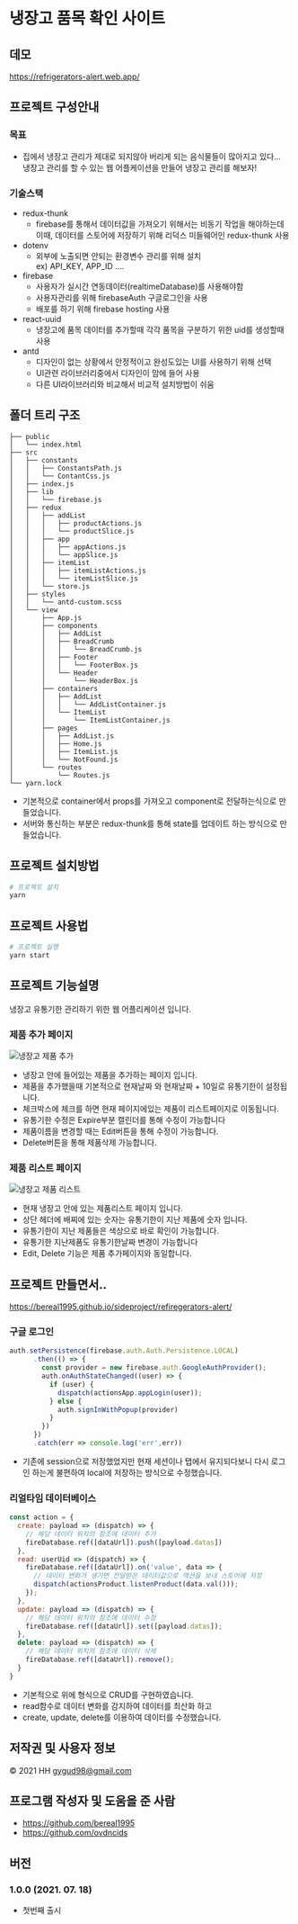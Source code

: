 # 냉장고 품목 확인 사이트

## 데모
https://refrigerators-alert.web.app/

## 프로젝트 구성안내
### 목표
- 집에서 냉장고 관리가 제대로 되지않아 버리게 되는 음식물들이 많아지고 있다...  
  냉장고 관리를 할 수 있는 웹 어플케이션을 만들어 냉장고 관리를 해보자!
### 기술스택
- redux-thunk
  - firebase를 통해서 데이터값을 가져오기 위해서는 비동기 작업을 해야하는데  
    이때, 데이터를 스토어에 저장하기 위해 리덕스 미들웨어인 redux-thunk 사용
- dotenv
  - 외부에 노출되면 안되는 환경변수 관리를 위해 설치  
  ex) API_KEY, APP_ID ....
- firebase
  - 사용자가 실시간 연동데이터(realtimeDatabase)를 사용해야함
  - 사용자관리를 위해 firebaseAuth 구글로그인을 사용
  - 배포를 하기 위해 firebase hosting 사용
- react-uuid
  - 냉장고에 품목 데이터를 추가할때 각각 품목을 구분하기 위한 uid를 생성할때 사용
- antd
  - 디자인이 없는 상황에서 안정적이고 완성도있는 UI를 사용하기 위해 선택
  - UI관련 라이브러리중에서 디자인이 맘에 들어 사용
  - 다른 UI라이브러리와 비교해서 비교적 설치방법이 쉬움
  

## 폴더 트리 구조
```text
├── public
│   └── index.html
├── src
│   ├── constants
│   │   ├── ConstantsPath.js
│   │   └── ContantCss.js
│   ├── index.js
│   ├── lib
│   │   └── firebase.js
│   ├── redux
│   │   ├── addList
│   │   │   ├── productActions.js
│   │   │   └── productSlice.js
│   │   ├── app
│   │   │   ├── appActions.js
│   │   │   └── appSlice.js
│   │   ├── itemList
│   │   │   ├── itemListActions.js
│   │   │   └── itemListSlice.js
│   │   └── store.js
│   ├── styles
│   │   └── antd-custom.scss
│   └── view
│       ├── App.js
│       ├── components
│       │   ├── AddList
│       │   ├── BreadCrumb
│       │   │   └── BreadCrumb.js
│       │   ├── Footer
│       │   │   └── FooterBox.js
│       │   └── Header
│       │       └── HeaderBox.js
│       ├── containers
│       │   ├── AddList
│       │   │   └── AddListContainer.js
│       │   └── ItemList
│       │       └── ItemListContainer.js
│       ├── pages
│       │   ├── AddList.js
│       │   ├── Home.js
│       │   ├── ItemList.js
│       │   └── NotFound.js
│       └── routes
│           └── Routes.js
└── yarn.lock
```
- 기본적으로 container에서 props를 가져오고 component로 전달하는식으로 만들었습니다.
- 서버와 통신하는 부분은 redux-thunk를 통해 state를 업데이트 하는 방식으로 만들었습니다.
## 프로젝트 설치방법
```sh
# 프로젝트 설치
yarn
```
## 프로젝트 사용법
```sh
# 프로젝트 실행
yarn start
```
## 프로젝트 기능설명
냉장고 유통기한 관리하기 위한 웹 어플리케이션 입니다.

### 제품 추가 페이지
![냉장고 제품 추가](./readme_images/readme_add-list.png)
- 냉장고 안에 들어있는 제품을 추가하는 페이지 입니다.
- 제품을 추가했을때 기본적으로 현재날짜 와 현재날짜 + 10일로 유통기한이 설정됩니다.
- 체크박스에 체크를 하면 현재 페이지에있는 제품이 리스트페이지로 이동됩니다.
- 유통기한 수정은 Expire부분 캘린더를 통해 수정이 가능합니다
- 제품이름을 변경할 때는 Edit버튼을 통해 수정이 가능합니다.
- Delete버튼을 통해 제품삭제 가능합니다.

### 제품 리스트 페이지
![냉장고 제품 리스트](./readme_images/readme_item-list.png)
- 현재 냉장고 안에 있는 제품리스트 페이지 입니다.
- 상단 헤더에 배찌에 있는 숫자는 유통기한이 지난 제품에 숫자 입니다.
- 유통기한이 지난 제품들은 색상으로 바로 확인이 가능합니다.
- 유통기한 지난제품도 유통기한날짜 변경이 가능합니다
- Edit, Delete 기능은 제품 추가페이지와 동일합니다.

## 프로젝트 만들면서..
https://bereal1995.github.io/sideproject/refiregerators-alert/

### 구글 로그인
```javascript
auth.setPersistence(firebase.auth.Auth.Persistence.LOCAL)
      .then(() => {
        const provider = new firebase.auth.GoogleAuthProvider();
        auth.onAuthStateChanged((user) => {
          if (user) {
            dispatch(actionsApp.appLogin(user));
          } else {
            auth.signInWithPopup(provider)
          }
        })
      })
      .catch(err => console.log('err',err))
```
- 기존에 session으로 저장했었지만 현재 세션이나 탭에서 유지되다보니 다시 로그인 하는게 불편하여 local에 저장하는 방식으로 수정했습니다.

### 리얼타임 데이터베이스
```javascript
const action = {
  create: payload => (dispatch) => {
    // 해당 데이터 위치의 참조에 데이터 추가
    fireDatabase.ref([dataUrl]).push([payload.datas])
  },
  read: userUid => (dispatch) => {
    fireDatabase.ref([dataUrl]).on('value', data => {
      // 데이터 변화가 생기면 전달받은 데이터값으로 액션을 보내 스토어에 저장
      dispatch(actionsProduct.listenProduct(data.val()));
    });
  },
  update: payload => (dispatch) => {
    // 해당 데이터 위치의 참조에 데이터 수정
    fireDatabase.ref([dataUrl]).set([payload.datas]);
  },
  delete: payload => (dispatch) => {
    // 해당 데이터 위치의 참조에 데이터 삭제
    fireDatabase.ref([dataUrl]).remove();
  }
}
```
- 기본적으로 위에 형식으로 CRUD를 구현하였습니다.
- read함수로 데이터 변화를 감지하여 데이터를 최산화 하고
- create, update, delete를 이용하여 데이터를 수정했습니다.

## 저작권 및 사용자 정보
© 2021 HH gygud98@gmail.com


## 프로그램 작성자 및 도움을 준 사람
- https://github.com/bereal1995
- https://github.com/ovdncids


## 버전
### 1.0.0 (2021. 07. 18)
- 첫번째 출시